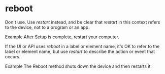# reboot

Don't use. Use *restart* instead, and be clear that *restart* in this context refers to the device, not to a program or an app.

Example After Setup is complete, restart your computer.

If the UI or API uses *reboot* in a label or element name, it's OK to refer to the label or element name, but use *restart* to describe the action or event that occurs.

Example The Reboot method shuts down the device and then restarts it.
